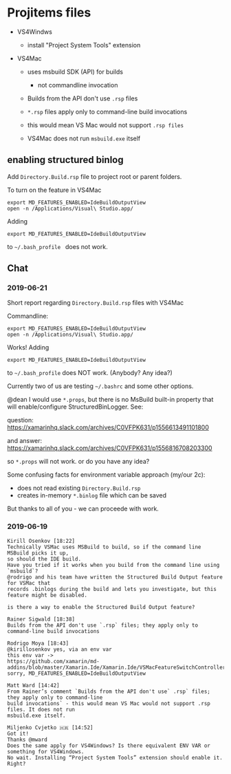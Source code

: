 # Projitems files

*   VS4Windws

    *   install "Project System Tools" extension

*   VS4Mac 

    *   uses msbuild SDK (API) for builds

        *    not commandline invocation

    *   Builds from the API don't use `.rsp` files

    *   `*.rsp` files apply only to command-line build invocations
    
    *   this would mean VS Mac would not support `.rsp files`
    
    *   VS4Mac does not run  `msbuild.exe` itself
    

## enabling structured binlog

Add `Directory.Build.rsp` file to project root or parent folders.

To turn on the feature in VS4Mac

```
export MD_FEATURES_ENABLED=IdeBuildOutputView
open -n /Applications/Visual\ Studio.app/
```

Adding

```
export MD_FEATURES_ENABLED=IdeBuildOutputView
```

to `~/.bash_profile ` does not work.


## Chat

### 2019-06-21

Short report regarding `Directory.Build.rsp` files with VS4Mac

Commandline:
```
export MD_FEATURES_ENABLED=IdeBuildOutputView
open -n /Applications/Visual\ Studio.app/
```
Works!
Adding 
```
export MD_FEATURES_ENABLED=IdeBuildOutputView
```
to `~/.bash_profile` does NOT work. (Anybody? Any idea?)

Currently two of us are testing `~/.bashrc` and some other options.

@dean I would use `*.props`, but there is no MsBuild built-in property that will enable/configure StructuredBinLogger.
See:

question:
https://xamarinhq.slack.com/archives/C0VFPK631/p1556613491101800

and answer:
https://xamarinhq.slack.com/archives/C0VFPK631/p1556816708203300

so `*.props` will not work. or do you have any idea?

Some confusing facts for environment variable approach (my/our 2c):

* does not read existing `Directory.Build.rsp`
* creates in-memory `*.binlog` file which can be saved

But thanks to all of you - we can proceede with work.

### 2019-06-19

```
Kirill Osenkov [18:22]
Technically VSMac uses MSBuild to build, so if the command line MSBuild picks it up, 
so should the IDE build. 
Have you tried if it works when you build from the command line using `msbuild`?
@rodrigo and his team have written the Structured Build Output feature for VSMac that 
records .binlogs during the build and lets you investigate, but this feature might be disabled.

is there a way to enable the Structured Build Output feature?

Rainer Sigwald [18:38]
Builds from the API don't use `.rsp` files; they apply only to command-line build invocations

Rodrigo Moya [18:43]
@kirillosenkov yes, via an env var
this env var -> 
https://github.com/xamarin/md-addins/blob/master/Xamarin.Ide/Xamarin.Ide/VSMacFeatureSwitchController.cs#L25
sorry, MD_FEATURES_ENABLED=IdeBuildOutputView

Matt Ward [14:42]
From Rainer’s comment `Builds from the API don't use` .rsp` files; they apply only to command-line 
build invocations` - this would mean VS Mac would not support .rsp files. It does not run 
msbuild.exe itself.

Miljenko Cvjetko 🇭🇷 [14:52]
Got it!
Thanks @mward
Does the same apply for VS4Windows? Is there equivalent ENV VAR or something for VS4Windows.
No wait. Installing “Project System Tools” extension should enable it. Right?
```
